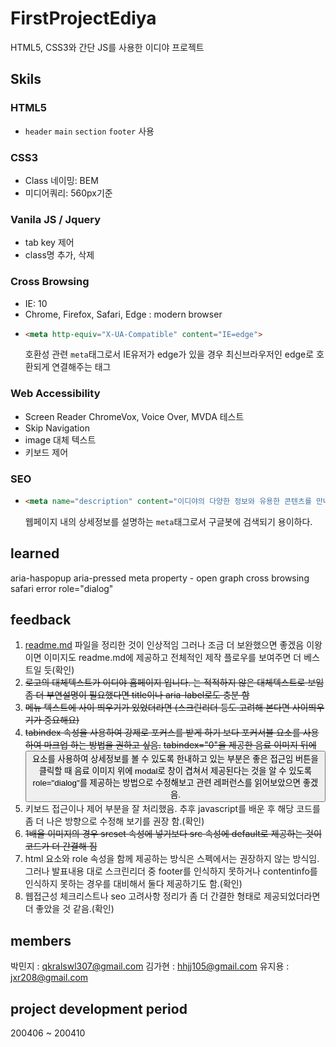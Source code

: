 # FirstProjectEdiya
HTML5, CSS3와 간단 JS를 사용한 이디야 프로젝트
## Skils
### HTML5
- `header` `main` `section` `footer` 사용
### CSS3
- Class 네이밍: BEM 
- 미디어쿼리: 560px기준
### Vanila JS / Jquery
- tab key 제어 
- class명 추가, 삭제
### Cross Browsing
- IE: 10
- Chrome, Firefox, Safari, Edge : modern browser 
- ```html
  <meta http-equiv="X-UA-Compatible" content="IE=edge"> 
  ```
  호환성 관련 `meta`태그로서 IE유저가 edge가 있을 경우 최신브라우저인 edge로 호환되게 연결해주는 태그
### Web Accessibility
- Screen Reader
  ChromeVox, Voice Over, MVDA 테스트
- Skip Navigation
- image 대체 텍스트
- 키보드 제어
### SEO
- ```html
  <meta name="description" content="이디야의 다양한 정보와 유용한 콘텐츠를 만나보세요.">
  ```
  웹페이지 내의 상세정보를 설명하는 `meta`태그로서 구글봇에 검색되기 용이하다.
## learned
aria-haspopup 
aria-pressed
meta property - open graph
cross browsing safari error
role="dialog"
## feedback
1. [readme.md](http://readme.md/) 파일을 정리한 것이 인상적임 
    그러나 조금 더 보완했으면 좋겠음
    이왕이면 이미지도 readme.md에 제공하고 
    전체적인 제작 플로우를 보여주면 더 베스트일 듯(확인)
2. ~~로고의 대체텍스트가 이디야 홈페이지 입니다.
    는 적적하지 않은 대체텍스트로 보임
    좀 더 부연설명이 필요했다면 title이나 aria-label로도 충분 함~~
3. ~~메뉴 텍스트에 사이 띄우기가 있었더라면 
    (스크린리더 등도 고려해 본다면 사이띄우기가 중요해요)~~
4. ~~tabindex 속성을 사용하여 강제로 포커스를 받게 하기 보다
   포커서블 요소를 사용하여 마크업 하는 방법을 권하고 싶음.~~
   ~~tabindex="0"을 제공한 음료 이미지 뒤에 
   <button> 요소를 사용하여 상세정보를 볼 수 있도록
   한내하고 있는 부분은 좋은 접근임
   버튼을 클릭할 때 음료 이미지 위에 modal로 
   창이 겹쳐서 제공된다는 것을 알 수 있도록
   role="dialog"를 제공하는 방법으로 수정해보고 
   관련 레퍼런스를 읽어보았으면 좋겠음.~~
5. 키보드 접근이나 제어 부분을 잘 처리했음. 
    추후 javascript를 배운 후 해당 코드를 
    좀 더 나은 방향으로 수정해 보기를 권장 함.(확인)
6. ~~1배율 이미지의 경우 srcset 속성에 넣기보다 
    src 속성에 default로 제공하는 것이 코드가 더 간결해 짐~~
7. html 요소와 role 속성을 함께 제공하는 방식은 
    스펙에서는 권장하지 않는 방식임.
    그러나 발표내용 대로 스크린리더 중 footer를 인식하지 못하거나 
    contentinfo를 인식하지 못하는 경우를 대비해서 둘다 제공하기도 함.(확인)
8. 웹접근성 체크리스트나 seo 고려사항 정리가 좀 더 
    간결한 형태로 제공되었더라면 더 좋았을 것 같음.(확인)
## members
박민지 : [qkralswl307@gmail.com](mailto:qkralswl307@gmail.com)
김가현 : [hhjj105@gmail.com](hhjj105@gmail.com)
유지용 : [jxr208@gmail.com](mailto:jxr208@gmail.com)
## project development period
200406 ~ 200410